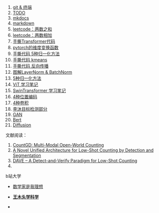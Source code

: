 1. [git & 终端](https://dearrongerr.github.io/Rongerr.github.io/sticks/sticks/)
2. [TODO](https://dearrongerr.github.io/Rongerr.github.io/sticks/TODO/)
3. [mkdocs](https://dearrongerr.github.io/Rongerr.github.io/sticks/mkdocs_learn/)
4. [markdown](https://dearrongerr.github.io/Rongerr.github.io/sticks/markdwon_learn/)
5. [leetcode：两数之和](https://dearrongerr.github.io/Rongerr.github.io/bagu/questions/leetcode/1/)
6. [leetcode：两数相加](https://dearrongerr.github.io/Rongerr.github.io/bagu/questions/leetcode/2/)
7. [手撕Transformer代码](https://dearrongerr.github.io/Rongerr.github.io/bagu/deeplearning/former/transformer/)
8. [pytorch的维度变换函数](https://dearrongerr.github.io/Rongerr.github.io/bagu/deeplearning/pytorch_shape_function/)
9. [手撕代码 5种归一化方法](https://dearrongerr.github.io/Rongerr.github.io/bagu/deeplearning/1/)
10. [手撕代码 kmeans](https://dearrongerr.github.io/Rongerr.github.io/bagu/machinelearning/kmeans/)
11. [手撕代码 反向传播](https://dearrongerr.github.io/Rongerr.github.io/bagu/machinelearning/2/)
12. [图解LayerNorm & BatchNorm](https://dearrongerr.github.io/Rongerr.github.io/learning/2/)
13. [5种归一化方法](https://dearrongerr.github.io/Rongerr.github.io/learning/1/)
14. [ViT 学习笔记](https://dearrongerr.github.io/Rongerr.github.io/learning/vit/)
15. [SwinTransformer 学习笔记](https://dearrongerr.github.io/Rongerr.github.io/learning/swintransformer/)
16. [4种位置编码](https://dearrongerr.github.io/Rongerr.github.io/learning/pe/)
17. [4种卷积](https://dearrongerr.github.io/Rongerr.github.io/learning/convs/)
18. [李沐目标检测部分](https://dearrongerr.github.io/Rongerr.github.io/learning/3/)
19. [GAN](https://dearrongerr.github.io/Rongerr.github.io/learning/4_GAN/)
20. [Bert](https://dearrongerr.github.io/Rongerr.github.io/learning/5_Bert/)
21. [Diffusion](https://dearrongerr.github.io/Rongerr.github.io/learning/6_Diffusion/)

文献阅读：

1. [CountGD: Multi-Modal Open-World Counting](https://dearrongerr.github.io/Rongerr.github.io/literature/ObejectCounting/rank1%20CountGD/)
2. [A Novel Unified Architecture for Low-Shot Counting by Detection and Segmentation](https://dearrongerr.github.io/Rongerr.github.io/literature/ObejectCounting/rank2%20GeCo/)
3. [DAVE – A Detect-and-Verify Paradigm for Low-Shot Counting](https://dearrongerr.github.io/Rongerr.github.io/literature/ObejectCounting/rank3%20DAVE/)
4. 



b站大学

- [数学家是我理想](https://space.bilibili.com/181990557)
- [**王木头学科学**](https://space.bilibili.com/504715181?spm_id_from=333.337.0.0)

- 
